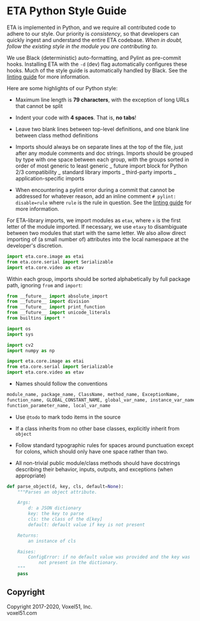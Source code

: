 # ETA Python Style Guide

ETA is implemented in Python, and we require all contributed code to adhere to
our style. Our priority is _consistency_, so that developers can quickly ingest
and understand the entire ETA codebase. _When in doubt, follow the existing
style in the module you are contributing to._

We use Black (deterministic) auto-formatting, and Pylint as pre-commit hooks.
Installing ETA with the `-d` (dev) flag automatically configures these hooks.
Much of the style guide is automatically handled by Black. See the
[linting guide](https://github.com/voxel51/eta/blob/develop/docs/linting_guide.md)
for more information.

Here are some highlights of our Python style:

-   Maximum line length is **79 characters**, with the exception of long URLs
    that cannot be split

-   Indent your code with **4 spaces**. That is, **no tabs**!

-   Leave two blank lines between top-level definitions, and one blank line
    between class method definitions

-   Imports should always be on separate lines at the top of the file, just
    after any module comments and doc strings. Imports should be grouped by
    type with one space between each group, with the groups sorted in order of
    most generic to least generic _ future import block for Python 2/3
    compatibility _ standard library imports _ third-party imports _
    application-specific imports

-   When encountering a pylint error during a commit that cannot be addressed
    for whatever reason, add an inline comment `# pylint: disable=rule` where
    `rule` is the rule in question. See the
    [linting guide](https://github.com/voxel51/eta/blob/develop/docs/linting_guide.md)
    for more information.

For ETA-library imports, we import modules as `etax`, where `x` is the first
letter of the module imported. If necessary, we use `etaxy` to disambiguate
between two modules that start with the same letter. We also allow direct
importing of (a small number of) attributes into the local namespace at the
developer's discretion.

```py
import eta.core.image as etai
from eta.core.serial import Serializable
import eta.core.video as etav
```

Within each group, imports should be sorted alphabetically by full package
path, ignoring `from` and `import`:

```py
from __future__ import absolute_import
from __future__ import division
from __future__ import print_function
from __future__ import unicode_literals
from builtins import *

import os
import sys

import cv2
import numpy as np

import eta.core.image as etai
from eta.core.serial import Serializable
import eta.core.video as etav
```

-   Names should follow the conventions

```py
module_name, package_name, ClassName, method_name, ExceptionName,
function_name, GLOBAL_CONSTANT_NAME, global_var_name, instance_var_name,
function_parameter_name, local_var_name
```

-   Use `@todo` to mark todo items in the source

-   If a class inherits from no other base classes, explicitly inherit from
    `object`

-   Follow standard typographic rules for spaces around punctuation except for
    colons, which should only have one space rather than two.

-   All non-trivial public module/class methods should have docstrings
    describing their behavior, inputs, outputs, and exceptions (when
    appropriate)

```py
def parse_object(d, key, cls, default=None):
    """Parses an object attribute.

    Args:
        d: a JSON dictionary
        key: the key to parse
        cls: the class of the d[key]
        default: default value if key is not present

    Returns:
        an instance of cls

    Raises:
        ConfigError: if no default value was provided and the key was
            not present in the dictionary.
    """
    pass
```

## Copyright

Copyright 2017-2020, Voxel51, Inc.<br> voxel51.com

